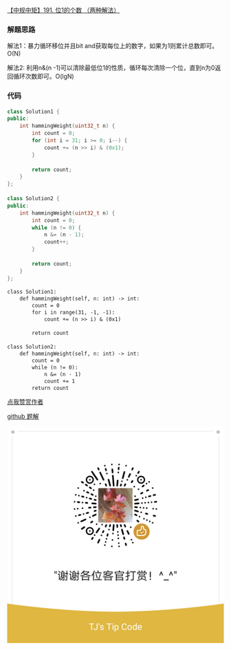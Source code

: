 [【中规中矩】191. 位1的个数 （两种解法）](https://leetcode-cn.com/problems/number-of-1-bits/solution/zhong-gui-zhong-ju-191-wei-1de-ge-shu-li-rukd/)

### 解题思路
解法1：暴力循环移位并且bit and获取每位上的数字，如果为1则累计总数即可。O(N)

解法2: 利用n&(n -1)可以清除最低位1的性质，循环每次清除一个位，直到n为0返回循环次数即可。O(lgN)

### 代码
```c++ []
class Solution1 {
public:
    int hammingWeight(uint32_t n) {
        int count = 0;
        for (int i = 31; i >= 0; i--) {
            count += (n >> i) & (0x1);
        }

        return count;
    }
};

class Solution2 {
public:
    int hammingWeight(uint32_t n) {
        int count = 0;
        while (n != 0) {
            n &= (n - 1);
            count++;
        }

        return count;
    }
};
```

```python3 []
class Solution1:
    def hammingWeight(self, n: int) -> int:
        count = 0
        for i in range(31, -1, -1):
            count += (n >> i) & (0x1)

        return count

class Solution2:
    def hammingWeight(self, n: int) -> int:
        count = 0
        while (n != 0):
            n &= (n - 1)
            count += 1
        return count
```

[点我赞赏作者](https://github.com/jyj407/leetcode/blob/master/wechat%20reward%20QRCode.png)

[github 题解](https://github.com/jyj407/leetcode/blob/master/191.md)

![Image](https://github.com/jyj407/leetcode/blob/master/wechat%20reward%20QRCode.png)

